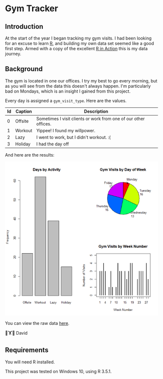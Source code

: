 # Gym Tracker

## Introduction

At the start of the year I began tracking my gym visits.  I had been looking for an excuse to learn [R](https://en.wikipedia.org/wiki/R_(programming_language)), and building my own data set seemed like a good first step.  Armed with a copy of the excellent [R in Action](https://smile.amazon.co.uk/Action-Data-Analysis-Graphics/dp/1617291382/ref=sr_1_1?keywords=r+in+action&qid=1562833955&s=gateway&sr=8-1) this is my data journey.

## Background

The gym is located in one our offices.  I try my best to go every morning, but as you will see from the data this doesn't always happen.  I'm particularly bad on Mondays, which is an insight I gained from this project.

Every day is assigned a `gym_visit_type`.  Here are the values.

| Id  | Caption | Description                                                      |
| --- | ------- | ---------------------------------------------------------------- |
| 0   | Offsite | Sometimes I visit clients or work from one of our other offices. |
| 1   | Workout | Yippee!  I found my willpower.                                   |
| 2   | Lazy    | I went to work, but I didn't workout.  :(                        |
| 3   | Holiday | I had the day off                                                |

And here are the results:

![image](output\Sample-Ouput.png)

You can view the raw data [here](db/gym-visits.csv).

🏃🏋💪
David

## Requirements

You will need R installed.

This project was tested on Windows 10, using R 3.5.1.
